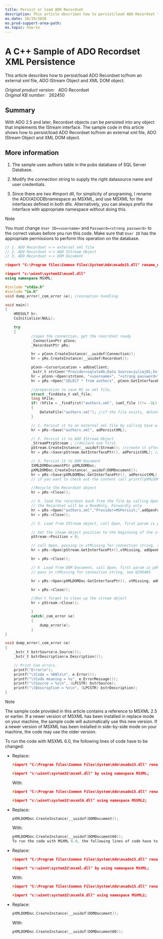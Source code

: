```yaml
---
title: Persist or load ADO Recordset
description: This article describes how to persist/load ADO Recordset to/from an external xml file, ADO IStream Object and XML DOM object.
ms.date: 10/19/2020
ms.prod-support-area-path: 
ms.topic: how-to
---
```

# A C++ Sample of ADO Recordset XML Persistence

This article describes how to persist/load ADO Recordset to/from an external xml file, ADO IStream Object and XML DOM object.

_Original product version:_ &nbsp; ADO Recordset  
_Original KB number:_ &nbsp; 262450

## Summary

With ADO 2.5 and later, Recordset objects can be persisted into any object that implements the IStream interface. The sample code in this article shows how to persist/load ADO Recordset to/from an external xml file, ADO IStream Object and XML DOM object.

## More information

1. The sample uses authors table in the pubs database of SQL Server Database.

2. Modify the connection string to supply the right datasource name and user credentials.

3. Since there are two #import dll, for simplicity of programing, I rename the ADO(ADODB)namespace as MSXML, and use MSXML for the interfaces defined in both dlls. Alternatively, you can always prefix the interface with appropriate namespace without doing this.

> [!NOTE]
> You must change `User ID=<username>` and `Password=<strong password>` to the correct values before you run this code. Make sure that `User ID` has the appropriate permissions to perform this operation on the database.

```cpp
// 1. ADO Recordset <-> external xml file
// 2. ADO Recordset <-> ADO IStream Object
// 3. ADO Recordset <-> DOM Document

#import "C:\Program files\Common Files\System\Ado\msado15.dll" rename_namespace("MSXML") rename("EOF", "ADOEOF")

#import "c:\winnt\system32\msxml.dll"
using namespace MSXML;

#include "stdio.h"
#include "io.h"
void dump_error(_com_error &e); //exception handling

void main()
{
    HRESULT hr;
    CoInitialize(NULL);

    try
    {
            //open the connection, get the reocrdset ready
            _ConnectionPtr pConn;
            _RecordsetPtr pRs;

            hr = pConn.CreateInstance(__uuidof(Connection));
            hr = pRs.CreateInstance(__uuidof(Recordset));

            pConn->CursorLocation = adUseClient;
            _bstr_t strConn("Provider=sqloledb;Data Source=juliaj01;Initial Catalog=pubs;User Id=<username>;Password=<strong password>;");
            hr = pConn->Open(strConn, "<username>", "<strong password>", adConnectUnspecified);
            hr = pRs->Open("SELECT * from authors", pConn.GetInterfacePtr(), adOpenForwardOnly, adLockReadOnly, adCmdText);

            //preparation to save RS as xml file,
            struct _finddata_t xml_file;
            long hFile;
            if( (hFile = _findfirst("authors.xml", &xml_file ))!= -1L)
            {
                DeleteFile("authors.xml"); //if the file exists, delete it
            }

            // 1. Persist it to an external xml file by calling Save with file name and adPersistXML
            hr = pRs->Save("authors.xml", adPersistXML);

            // 2. Persist it to ADO IStream Object
            _StreamPtrpStream ; //declare one first
            pStream.CreateInstance(__uuidof(Stream)); //create it after
            hr = pRs->Save(pStream.GetInterfacePtr(), adPersistXML); //old trick, call Save 

            // 3. Persist it to DOM Document
            IXMLDOMDocumentPtr pXMLDOMDoc;
            pXMLDOMDoc.CreateInstance(__uuidof(DOMDocument));
            hr = pRs->Save(pXMLDOMDoc.GetInterfacePtr(), adPersistXML);
            // if you want to check out the content call printf(pXMLDOMDoc->Getxml());

            //Recycle the Recordset object
            hr = pRs->Close();

            // 4. load the recordset back from the file by calling Open with MSPersist provider and adCmdFile.
            // the Recordset will be a ReadOnly, Forwardly only
            hr = pRs->Open("authors.xml","Provider=MSPersist;",adOpenForwardOnly,adLockReadOnly,adCmdFile);
            hr = pRs->Close();

            // 5. Load from IStream object, call Open, first param is pStream.GetInterfacePtr()

            // Set the steam object position to the beginning of the stream:
            pStream->Position = 0;

            // call Open, passing in vtMissing for connection string, see Q245485 for details
            hr = pRs->Open(pStream.GetInterfacePtr(),vtMissing, adOpenForwardOnly,adLockReadOnly,adCmdFile);

            hr = pRs->Close();

            // 6 .Load from DOM Document, call Open, first param is pXMLDOMDoc.GetInterfacePtr() and
            // pass in vtMissing for connection string, see Q245485

            hr = pRs->Open(pXMLDOMDoc.GetInterfacePtr(), vtMissing, adOpenForwardOnly, adLockReadOnly, adCmdFile);

            hr = pRs->Close();

            //Don't forget to clean up the stream object
            hr = pStream->Close();

            }
            catch(_com_error &e)
            {
                dump_error(e);
            }
}

void dump_error(_com_error &e)
{
    _bstr_t bstrSource(e.Source());
    _bstr_t bstrDescription(e.Description());

    // Print Com errors.
    printf("Error\n");
    printf("\tCode = %08lx\n", e.Error());
    printf("\tCode meaning = %s", e.ErrorMessage());
    printf("\tSource = %s\n", (LPCSTR) bstrSource);
    printf("\tDescription = %s\n", (LPCSTR) bstrDescription);
}

```

> [!NOTE]
> The sample code provided in this article contains a reference to MSXML 2.5 or earlier. If a newer version of MSXML has been installed in replace mode on your machine, the sample code will automatically use this new version. If a newer version of MSXML has been installed in side-by-side mode on your machine, the code may use the older version.

To run the code with MSXML 6.0, the following lines of code have to be changed:

- Replace:

    ```cpp
    #import "C:\Program files\Common Files\System\Ado\msado15.dll" rename_namespace("MSXML") rename("EOF", "ADOEOF")

    #import "c:\winnt\system32\msxml.dll" by using namespace MSXML;
    ```

    With:

    ```cpp
    #import "C:\Program files\Common Files\System\Ado\msado15.dll" rename_namespace("MSXML2") rename("EOF", "ADOEOF")

    #import "c:\winnt\system32\msxml6.dll" using namespace MSXML2;
    ```

- Replace:

    ```cpp
    pXMLDOMDoc.CreateInstance(__uuidof(DOMDocument));
    ```

    With:

    ```cpp
    pXMLDOMDoc.CreateInstance(__uuidof(DOMDocument60));
    To run the code with MSXML 6.0, the following lines of code have to be changed:
    ```

- Replace:

    ```cpp
    #import "C:\Program files\Common Files\System\Ado\msado15.dll" rename_namespace("MSXML") rename("EOF", "ADOEOF")

    #import "c:\winnt\system32\msxml.dll" by using namespace MSXML;
    ```

    With:

    ```cpp
    #import "C:\Program files\Common Files\System\Ado\msado15.dll" rename_namespace("MSXML2") rename("EOF", "ADOEOF")

    #import "c:\winnt\system32\msxml6.dll" using namespace MSXML2;
    ```

- Replace:

    ```cpp
    pXMLDOMDoc.CreateInstance(__uuidof(DOMDocument));
    ```

    With:

    ```cpp
    pXMLDOMDoc.CreateInstance(__uuidof(DOMDocument60));
    ```
